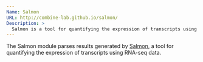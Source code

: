 ```yaml
---
Name: Salmon
URL: http://combine-lab.github.io/salmon/
Description: >
  Salmon is a tool for quantifying the expression of transcripts using RNA-seq data.
---
```


The Salmon module parses results generated by
[Salmon](http://combine-lab.github.io/salmon/),
a tool for quantifying the expression of transcripts using RNA-seq data.
